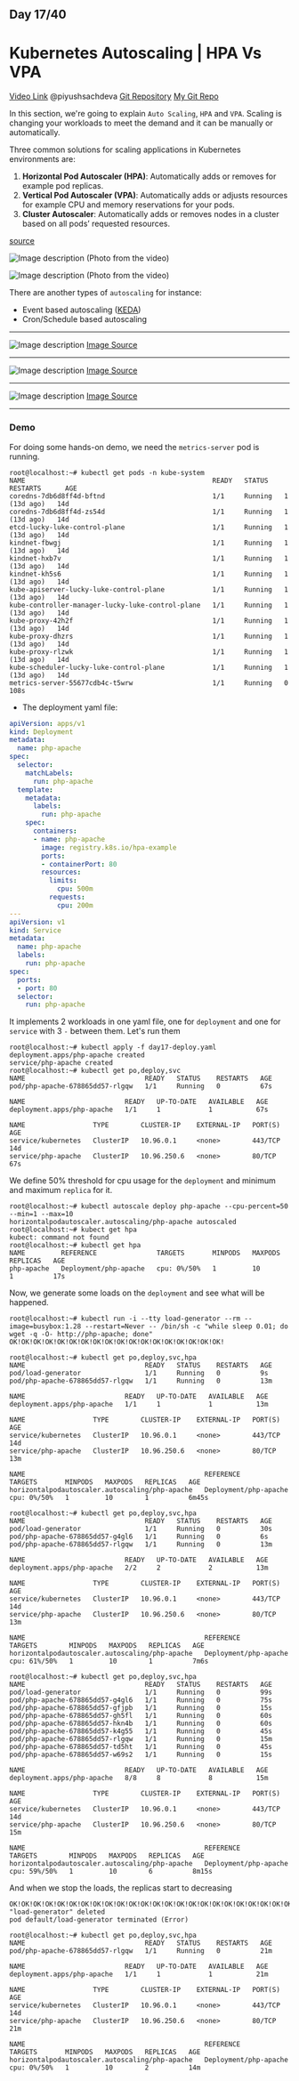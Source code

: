## Day 17/40
# Kubernetes Autoscaling | HPA Vs VPA
[Video Link](https://www.youtube.com/watch?v=afUL5jGoLx0)
@piyushsachdeva 
[Git Repository](https://github.com/piyushsachdeva/CKA-2024/)
[My Git Repo](https://github.com/sina14/40daysofkubernetes)


In this section, we're going to explain `Auto Scaling`, `HPA` and `VPA`.
Scaling is changing your workloads to meet the demand and it can be manually or automatically.

Three common solutions for scaling applications in Kubernetes environments are:
1. **Horizontal Pod Autoscaler (HPA)**: Automatically adds or removes for example pod replicas.
2. **Vertical Pod Autoscaler (VPA)**: Automatically adds or adjusts resources for example CPU and memory reservations for your pods.
3. **Cluster Autoscaler**: Automatically adds or removes nodes in a cluster based on all pods’ requested resources.

[source](https://spot.io/resources/kubernetes-autoscaling/3-methods-and-how-to-make-them-great/)

![Image description](https://dev-to-uploads.s3.amazonaws.com/uploads/articles/c6096xupm558hhqhvoqq.png)
(Photo from the video)

![Image description](https://dev-to-uploads.s3.amazonaws.com/uploads/articles/s3727vmkvqjx9zuhd9v7.png)
(Photo from the video)

There are another types of `autoscaling` for instance:
- Event based autoscaling ([KEDA](https://www.cncf.io/projects/keda/))
- Cron/Schedule based autoscaling

---
![Image description](https://dev-to-uploads.s3.amazonaws.com/uploads/articles/b02aovgy8xd6h0hxrsu7.png)
[Image Source](https://www.cncf.io/blog/2019/10/29/kubernetes-autoscaling-101-cluster-autoscaler-horizontal-autoscaler-and-vertical-pod-autoscaler/)

---
![Image description](https://dev-to-uploads.s3.amazonaws.com/uploads/articles/fxev4q8o5kvu55aldgwv.png)
[Image Source](https://www.cncf.io/blog/2019/10/29/kubernetes-autoscaling-101-cluster-autoscaler-horizontal-autoscaler-and-vertical-pod-autoscaler/)

---
![Image description](https://dev-to-uploads.s3.amazonaws.com/uploads/articles/iahk3cxoqczcg4oy164c.png)
[Image Source](https://www.cncf.io/blog/2019/10/29/kubernetes-autoscaling-101-cluster-autoscaler-horizontal-autoscaler-and-vertical-pod-autoscaler/)

---

### Demo
For doing some hands-on demo, we need the `metrics-server` pod is running.
```console
root@localhost:~# kubectl get pods -n kube-system
NAME                                               READY   STATUS    RESTARTS      AGE
coredns-7db6d8ff4d-bftnd                           1/1     Running   1 (13d ago)   14d
coredns-7db6d8ff4d-zs54d                           1/1     Running   1 (13d ago)   14d
etcd-lucky-luke-control-plane                      1/1     Running   1 (13d ago)   14d
kindnet-fbwgj                                      1/1     Running   1 (13d ago)   14d
kindnet-hxb7v                                      1/1     Running   1 (13d ago)   14d
kindnet-kh5s6                                      1/1     Running   1 (13d ago)   14d
kube-apiserver-lucky-luke-control-plane            1/1     Running   1 (13d ago)   14d
kube-controller-manager-lucky-luke-control-plane   1/1     Running   1 (13d ago)   14d
kube-proxy-42h2f                                   1/1     Running   1 (13d ago)   14d
kube-proxy-dhzrs                                   1/1     Running   1 (13d ago)   14d
kube-proxy-rlzwk                                   1/1     Running   1 (13d ago)   14d
kube-scheduler-lucky-luke-control-plane            1/1     Running   1 (13d ago)   14d
metrics-server-55677cdb4c-t5wrw                    1/1     Running   0             108s

```

- The deployment yaml file:
```yaml
apiVersion: apps/v1
kind: Deployment
metadata:
  name: php-apache
spec:
  selector:
    matchLabels:
      run: php-apache
  template:
    metadata:
      labels:
        run: php-apache
    spec:
      containers:
      - name: php-apache
        image: registry.k8s.io/hpa-example
        ports:
        - containerPort: 80
        resources:
          limits:
            cpu: 500m
          requests:
            cpu: 200m
---
apiVersion: v1
kind: Service
metadata:
  name: php-apache
  labels:
    run: php-apache
spec:
  ports:
  - port: 80
  selector:
    run: php-apache
```
It implements 2 workloads in one yaml file, one for `deployment` and one for `service` with 3 `-` between them.
Let's run them
```console
root@localhost:~# kubectl apply -f day17-deploy.yaml
deployment.apps/php-apache created
service/php-apache created
root@localhost:~# kubectl get po,deploy,svc
NAME                              READY   STATUS    RESTARTS   AGE
pod/php-apache-678865dd57-rlgqw   1/1     Running   0          67s

NAME                         READY   UP-TO-DATE   AVAILABLE   AGE
deployment.apps/php-apache   1/1     1            1           67s

NAME                 TYPE        CLUSTER-IP    EXTERNAL-IP   PORT(S)   AGE
service/kubernetes   ClusterIP   10.96.0.1     <none>        443/TCP   14d
service/php-apache   ClusterIP   10.96.250.6   <none>        80/TCP    67s
```

We define 50% threshold for cpu usage for the `deployment` and minimum and maximum `replica` for it.
```console
root@localhost:~# kubectl autoscale deploy php-apache --cpu-percent=50 --min=1 --max=10
horizontalpodautoscaler.autoscaling/php-apache autoscaled
root@localhost:~# kubect get hpa
kubect: command not found
root@localhost:~# kubectl get hpa
NAME         REFERENCE               TARGETS       MINPODS   MAXPODS   REPLICAS   AGE
php-apache   Deployment/php-apache   cpu: 0%/50%   1         10        1          17s
```

Now, we generate some loads on the `deployment` and see what will be happened.
```console
root@localhost:~# kubectl run -i --tty load-generator --rm --image=busybox:1.28 --restart=Never -- /bin/sh -c "while sleep 0.01; do wget -q -O- http://php-apache; done"
OK!OK!OK!OK!OK!OK!OK!OK!OK!OK!OK!OK!OK!OK!OK!OK!OK!OK!
```

```console
root@localhost:~# kubectl get po,deploy,svc,hpa
NAME                              READY   STATUS    RESTARTS   AGE
pod/load-generator                1/1     Running   0          9s
pod/php-apache-678865dd57-rlgqw   1/1     Running   0          13m

NAME                         READY   UP-TO-DATE   AVAILABLE   AGE
deployment.apps/php-apache   1/1     1            1           13m

NAME                 TYPE        CLUSTER-IP    EXTERNAL-IP   PORT(S)   AGE
service/kubernetes   ClusterIP   10.96.0.1     <none>        443/TCP   14d
service/php-apache   ClusterIP   10.96.250.6   <none>        80/TCP    13m

NAME                                             REFERENCE               TARGETS       MINPODS   MAXPODS   REPLICAS   AGE
horizontalpodautoscaler.autoscaling/php-apache   Deployment/php-apache   cpu: 0%/50%   1         10        1          6m45s
```

```console
root@localhost:~# kubectl get po,deploy,svc,hpa
NAME                              READY   STATUS    RESTARTS   AGE
pod/load-generator                1/1     Running   0          30s
pod/php-apache-678865dd57-g4gl6   1/1     Running   0          6s
pod/php-apache-678865dd57-rlgqw   1/1     Running   0          13m

NAME                         READY   UP-TO-DATE   AVAILABLE   AGE
deployment.apps/php-apache   2/2     2            2           13m

NAME                 TYPE        CLUSTER-IP    EXTERNAL-IP   PORT(S)   AGE
service/kubernetes   ClusterIP   10.96.0.1     <none>        443/TCP   14d
service/php-apache   ClusterIP   10.96.250.6   <none>        80/TCP    13m

NAME                                             REFERENCE               TARGETS        MINPODS   MAXPODS   REPLICAS   AGE
horizontalpodautoscaler.autoscaling/php-apache   Deployment/php-apache   cpu: 61%/50%   1         10        1          7m6s
```

```console
root@localhost:~# kubectl get po,deploy,svc,hpa
NAME                              READY   STATUS    RESTARTS   AGE
pod/load-generator                1/1     Running   0          99s
pod/php-apache-678865dd57-g4gl6   1/1     Running   0          75s
pod/php-apache-678865dd57-gfjpb   1/1     Running   0          15s
pod/php-apache-678865dd57-gh5fl   1/1     Running   0          60s
pod/php-apache-678865dd57-hkn4b   1/1     Running   0          60s
pod/php-apache-678865dd57-k4g55   1/1     Running   0          45s
pod/php-apache-678865dd57-rlgqw   1/1     Running   0          15m
pod/php-apache-678865dd57-td5ht   1/1     Running   0          45s
pod/php-apache-678865dd57-w69s2   1/1     Running   0          15s

NAME                         READY   UP-TO-DATE   AVAILABLE   AGE
deployment.apps/php-apache   8/8     8            8           15m

NAME                 TYPE        CLUSTER-IP    EXTERNAL-IP   PORT(S)   AGE
service/kubernetes   ClusterIP   10.96.0.1     <none>        443/TCP   14d
service/php-apache   ClusterIP   10.96.250.6   <none>        80/TCP    15m

NAME                                             REFERENCE               TARGETS        MINPODS   MAXPODS   REPLICAS   AGE
horizontalpodautoscaler.autoscaling/php-apache   Deployment/php-apache   cpu: 59%/50%   1         10        6          8m15s
```
And when we stop the loads, the replicas start to decreasing
```
OK!OK!OK!OK!OK!OK!OK!OK!OK!OK!OK!OK!OK!OK!OK!OK!OK!OK!OK!OK!OK!OK!OK!OK!OK!OK!OK!OK!OK!OK!OK!OK!OK!OK!OK!OK!^Cpod "load-generator" deleted
pod default/load-generator terminated (Error)
```

```console
root@localhost:~# kubectl get po,deploy,svc,hpa
NAME                              READY   STATUS    RESTARTS   AGE
pod/php-apache-678865dd57-rlgqw   1/1     Running   0          21m

NAME                         READY   UP-TO-DATE   AVAILABLE   AGE
deployment.apps/php-apache   1/1     1            1           21m

NAME                 TYPE        CLUSTER-IP    EXTERNAL-IP   PORT(S)   AGE
service/kubernetes   ClusterIP   10.96.0.1     <none>        443/TCP   14d
service/php-apache   ClusterIP   10.96.250.6   <none>        80/TCP    21m

NAME                                             REFERENCE               TARGETS       MINPODS   MAXPODS   REPLICAS   AGE
horizontalpodautoscaler.autoscaling/php-apache   Deployment/php-apache   cpu: 0%/50%   1         10        2          14m

```



